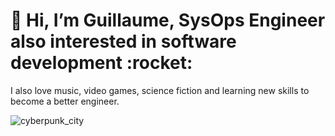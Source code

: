 <!---
Guigui0812/Guigui0812 is a ✨ special ✨ repository because its `README.md` (this file) appears on your GitHub profile.
You can click the Preview link to take a look at your changes.
--->

<h1> 👋 Hi, I’m Guillaume, SysOps Engineer also interested in software development :rocket: </h1>

I also love music, video games, science fiction and learning new skills to become a better engineer.

![cyberpunk_city](https://user-images.githubusercontent.com/63466144/224510111-68305553-6dbd-4bd4-b845-bf140fc3963d.gif)
